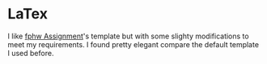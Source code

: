 # LaTex

I like [fphw Assignment](https://www.latextemplates.com/template/fphw-assignment)'s template but with some slighty modifications
to meet my requirements. I found pretty elegant compare the default template I used before. 

